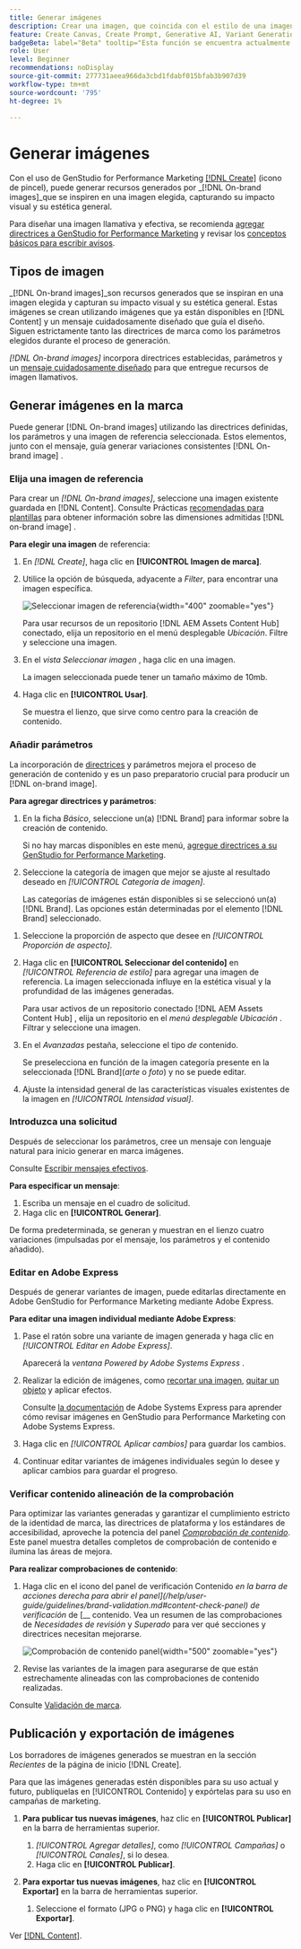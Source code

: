 ```yaml
---
title: Generar imágenes
description: Crear una imagen, que coincida con el estilo de una imagen de referencia, en Adobe Systems [!DNL GenStudio] para Performance Marketing.
feature: Create Canvas, Create Prompt, Generative AI, Variant Generation, Content Generation
badgeBeta: label="Beta" tooltip="Esta función se encuentra actualmente en Beta, por lo que algunas funciones pueden estar limitadas o sujetas a cambios."
role: User
level: Beginner
recommendations: noDisplay
source-git-commit: 277731aeea966da3cbd1fdabf015bfab3b907d39
workflow-type: tm+mt
source-wordcount: '795'
ht-degree: 1%

---
```


# Generar imágenes

Con el uso de GenStudio for Performance Marketing [[!DNL Create]](/help/user-guide/create/overview.md) (icono de pincel), puede generar recursos generados por _[!DNL On-brand images]_que se inspiren en una imagen elegida, capturando su impacto visual y su estética general.<!-- [two types of images](#image-types) using GenStudio for Performance Marketing [[!DNL Create]](/help/user-guide/create/overview.md) (paintbrush icon)—_[!DNL On-brand images]_ and _[!DNL Similar images]_. -->

Para diseñar una imagen llamativa y efectiva, se recomienda [agregar directrices a GenStudio for Performance Marketing](/help/user-guide/guidelines/add-guidelines.md) y revisar los [conceptos básicos para escribir avisos](/help/user-guide/effective-prompts.md).

## Tipos de imagen

_[!DNL On-brand images]_son recursos generados que se inspiran en una imagen elegida y capturan su impacto visual y su estética general. Estas imágenes se crean utilizando imágenes que ya están disponibles en [!DNL Content] y un mensaje cuidadosamente diseñado que guía el diseño. Siguen estrictamente tanto las directrices de marca como los parámetros elegidos durante el proceso de generación.

_[!DNL On-brand images]_<!-- and _[!DNL Similar images]_ --> incorpora directrices establecidas, parámetros y un [mensaje cuidadosamente diseñado](/help/user-guide/effective-prompts.md) para que entregue recursos de imagen llamativos.

<!-- * _[!DNL Similar images]_—Image assets created with strong similarity to an existing selected image available in [!DNL Content]. When generating similar images, GenStudio for Performance Marketing redesigns the selected image, giving slight variations on the content to provide variety and nuance. -->

## Generar imágenes en la marca

Puede generar [!DNL On-brand images] utilizando las directrices definidas, los parámetros y una imagen de referencia seleccionada. Estos elementos, junto con el mensaje, guía generar variaciones consistentes [!DNL On-brand image] .

### Elija una imagen de referencia

Para crear un _[!DNL On-brand images]_, seleccione una imagen existente guardada en [!DNL Content]. Consulte Prácticas [recomendadas para plantillas](/help/user-guide/content/best-practices-for-templates.md#follow-channel-specific-template-guidelines) para obtener información sobre las dimensiones admitidas [!DNL on-brand image] .

**Para elegir una imagen** de referencia:

1. En _[!DNL Create]_, haga clic en **[!UICONTROL Imagen de marca]**.
1. Utilice la opción de búsqueda, adyacente a _Filter_, para encontrar una imagen específica.

   ![Seleccionar imagen de referencia](/help/assets/select-img.png){width="400" zoomable="yes"}

   Para usar recursos de un repositorio [!DNL AEM Assets Content Hub] conectado, elija un repositorio en el menú desplegable _Ubicación_. Filtre y seleccione una imagen.

1. En el _vista Seleccionar imagen_ , haga clic en una imagen.

   La imagen seleccionada puede tener un tamaño máximo de 10mb.

1. Haga clic en **[!UICONTROL Usar]**.

   Se muestra el lienzo, que sirve como centro para la creación de contenido.

### Añadir parámetros

La incorporación de [directrices](/help/user-guide/guidelines/overview.md) y parámetros mejora el proceso de generación de contenido y es un paso preparatorio crucial para producir un [!DNL on-brand image].

**Para agregar directrices y parámetros**:

1. En la ficha _Básico_, seleccione un(a) [!DNL Brand] para informar sobre la creación de contenido.

   Si no hay marcas disponibles en este menú, [agregue directrices a su GenStudio for Performance Marketing](/help/user-guide/guidelines/add-guidelines.md).

1. Seleccione la categoría de imagen que mejor se ajuste al resultado deseado en _[!UICONTROL Categoría de imagen]_.

   Las categorías de imágenes están disponibles si se seleccionó un(a) [!DNL Brand]. Las opciones están determinadas por el elemento [!DNL Brand] seleccionado.

<!-- 1. _(Optional)_ Select a custom model from _[!UICONTROL Model]_.

   Models are available if you access to [custom models in Firefly](https://adobedx.slack.com/archives/CMF1JGMLY/p1743534402774569). The _Models_ list will be blank if you do not have access. -->

1. Seleccione la proporción de aspecto que desee en _[!UICONTROL Proporción de aspecto]_.
1. Haga clic en **[!UICONTROL Seleccionar del contenido]** en _[!UICONTROL Referencia de estilo]_ para agregar una imagen de referencia. La imagen seleccionada influye en la estética visual y la profundidad de las imágenes generadas.

   Para usar activos de un repositorio conectado [!DNL AEM Assets Content Hub] , elija un repositorio en el _menú desplegable Ubicación_ . Filtrar y seleccione una imagen.

1. En el _Avanzadas_ pestaña, seleccione el tipo _de_ contenido.

   Se preselecciona en función de la imagen categoría presente en la seleccionada [!DNL Brand]&#x200B;(_arte_ o _foto_) y no se puede editar.

1. Ajuste la intensidad general de las características visuales existentes de la imagen en _[!UICONTROL Intensidad visual]_.

### Introduzca una solicitud

Después de seleccionar los parámetros, cree un mensaje con lenguaje natural para inicio generar en marca imágenes.

Consulte [Escribir mensajes efectivos](/help/user-guide/effective-prompts.md).

**Para especificar un mensaje**:

1. Escriba un mensaje en el cuadro de solicitud.
1. Haga clic en **[!UICONTROL Generar]**.

De forma predeterminada, se generan y muestran en el lienzo cuatro variaciones (impulsadas por el mensaje, los parámetros y el contenido añadido).

### Editar en Adobe Express

Después de generar variantes de imagen, puede editarlas directamente en Adobe GenStudio for Performance Marketing mediante Adobe Express.

**Para editar una imagen individual mediante Adobe Express**:

1. Pase el ratón sobre una variante de imagen generada y haga clic en _[!UICONTROL Editar en Adobe Express]_.

   Aparecerá la _ventana Powered by Adobe Systems Express_ .

1. Realizar la edición de imágenes, como [recortar una imagen](https://helpx.adobe.com/express/create-and-edit-images/edit-images/crop-images.html), [quitar un objeto](https://helpx.adobe.com/express/create-and-edit-images/create-and-modify-with-generative-ai/remove-objects-generative-fill.html) y aplicar efectos.

   Consulte [la documentación](https://helpx.adobe.com/express/user-guide.html) de Adobe Systems Express para aprender cómo revisar imágenes en GenStudio para Performance Marketing con Adobe Systems Express.

1. Haga clic en _[!UICONTROL Aplicar cambios]_ para guardar los cambios.
1. Continuar editar variantes de imágenes individuales según lo desee y aplicar cambios para guardar el progreso.

### Verificar contenido alineación de la comprobación

Para optimizar las variantes generadas y garantizar el cumplimiento estricto de la identidad de marca, las directrices de plataforma y los estándares de accesibilidad, aproveche la potencia del panel [_Comprobación de contenido_](/help/user-guide/guidelines/brand-validation.md#content-check-panel). Este panel muestra detalles completos de comprobación de contenido e ilumina las áreas de mejora.

**Para realizar comprobaciones de contenido**:

1. Haga clic en el icono del panel de verificación Contenido _en la barra de acciones derecha para abrir el panel](/help/user-guide/guidelines/brand-validation.md#content-check-panel) de verificación_ de [__ contenido. Vea un resumen de las comprobaciones de *Necesidades de revisión* y *Superado* para ver qué secciones y directrices necesitan mejorarse.

   ![_Comprobación de contenido_ panel](/help/assets/content-check-img.png){width="500" zoomable="yes"}

1. Revise las variantes de la imagen para asegurarse de que están estrechamente alineadas con las comprobaciones de contenido realizadas.

Consulte [Validación de marca](/help/user-guide/guidelines/brand-validation.md).

<!-- ## Generate Similar images

You can quickly generate images similar to a selected image within [!DNL Content] from the [!DNL Create] home.

**To create _[!DNL Similar images]_**:

1. In _[!DNL Create]_, click **[!UICONTROL Similar images]**.
1. Use the search option, adjacent to _Filter_, to find a specific image.

   To use assets from a connected [!DNL AEM Assets Content Hub] repository, choose a repository from the _Location_ drop-down menu. Filter and select one image.

1. In the _Select image_ view, click on an image.
1. Click **[!UICONTROL Use]**.

   The Canvas, which serves as the central hub for content creation, is displayed. Four image variations similar to the original selected image appear.

   ![Generate similar images](/help/assets/generate-similar.png){width="400" zoomable="yes"} -->

## Publicación y exportación de imágenes

Los borradores de imágenes generados se muestran en la sección _Recientes_ de la página de inicio [!DNL Create].

Para que las imágenes generadas estén disponibles para su uso actual y futuro, publíquelas en [!UICONTROL Contenido] y expórtelas para su uso en campañas de marketing.

1. **Para publicar tus nuevas imágenes**, haz clic en **[!UICONTROL Publicar]** en la barra de herramientas superior.
   1. _[!UICONTROL Agregar detalles]_, como _[!UICONTROL Campañas]_ o _[!UICONTROL Canales]_, si lo desea.
   1. Haga clic en **[!UICONTROL Publicar]**.

1. **Para exportar tus nuevas imágenes**, haz clic en **[!UICONTROL Exportar]** en la barra de herramientas superior.
   1. Seleccione el formato (JPG o PNG) y haga clic en **[!UICONTROL Exportar]**.

Ver [[!DNL Content]](/help/user-guide/content/overview.md#search-and-find-approved-content).
